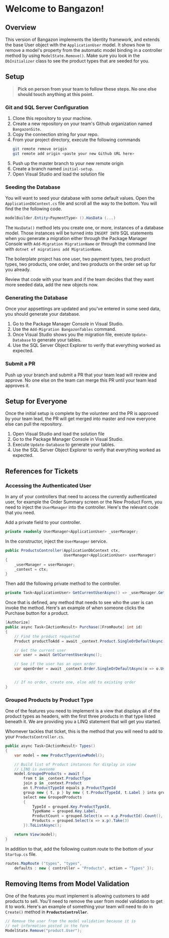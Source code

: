 # Welcome to Bangazon!

## Overview

This version of Bangazon implements the Identity framework, and extends the base User object with the `ApplicationUser` model.
It shows how to remove a model's property from the automatic model binding in a controller method by using `ModelState.Remove()`.
Make sure you look in the `DbInitializer` class to see the product types that are seeded for you.

## Setup

> **Pick on person from your team to follow these steps. No one else should touch anything at this point.**


### Git and SQL Server Configuration

1. Clone this repository to your machine.
1. Create a new repository on your team's Github organization named `BangazonSite`.
1. Copy the connection string for your repo.
1. From your project directory, execute the following commands
    ```sh
    git remote remove origin
    git remote add origin <paste your new Github URL here>
    ```
1. Push up the master branch to your new remote origin
1. Create a branch named `initial-setup`.
1. Open Visual Studio and load the solution file

### Seeding the Database

You will want to seed your database with some default values. Open the `ApplicationDbContext.cs` file and scroll all the way to the bottom. You will find the the following code.

```cs
modelBuilder.Entity<PaymentType> ().HasData (...)
```

The `HasData()` method lets you create one, or more, instances of a database model. Those instances will be turned into `INSERT INTO` SQL statements when you generate a migration either through the Package Manager Console with `Add-Migration MigrationName` or through the command line with `dotnet ef migrations add MigrationName`.

The boilerplate project has one user, two payment types, two product types, two products, one order, and two products on the order set up for you already.

Review that code with your team and if the team decides that they want more seeded data, add the new objects now.

### Generating the Database

Once your appsettings are updated and you've entered in some seed data, you should generate your database.

1. Go to the Package Manager Console in Visual Studio.
1. Use the `Add-Migration BangazonTables` command.
1. Once Visual Studio shows you the migration file, execute `Update-Database` to generate your tables.
1. Use the SQL Server Object Explorer to verify that everything worked as expected.

### Submit a PR

Push up your branch and submit a PR that your team lead will review and approve. No one else on the team can merge this PR until your team lead approves it.

## Setup for Everyone

Once the initial setup is complete by the volunteer and the PR is approved by your team lead, the PR will get merged into master and now everyone else can pull the repository.

1. Open Visual Studio and load the solution file
1. Go to the Package Manager Console in Visual Studio.
1. Execute `Update-Database` to generate your tables.
1. Use the SQL Server Object Explorer to verify that everything worked as expected.

## References for Tickets

### Accessing the Authenticated User

In any of your controllers that need to access the currently authenticated user, for example the Order Summary screen or the New Product Form, you need to inject the `UserManager` into the controller. Here's the relevant code that you need.

Add a private field to your controller.

```cs
private readonly UserManager<ApplicationUser> _userManager;
```

In the constructor, inject the `UserManager` service.

```cs
public ProductsController(ApplicationDbContext ctx,
                          UserManager<ApplicationUser> userManager)
{
    _userManager = userManager;
    _context = ctx;
}
```

Then add the following private method to the controller.

```cs
private Task<ApplicationUser> GetCurrentUserAsync() => _userManager.GetUserAsync(HttpContext.User);
```

Once that is defined, any method that needs to see who the user is can invoke the method. Here's an example of when someone clicks the Purchase button for a product.

```cs
[Authorize]
public async Task<IActionResult> Purchase([FromRoute] int id)
{
    // Find the product requested
    Product productToAdd = await _context.Product.SingleOrDefaultAsync(p => p.ProductId == id);

    // Get the current user
    var user = await GetCurrentUserAsync();

    // See if the user has an open order
    var openOrder = await _context.Order.SingleOrDefaultAsync(o => o.User == user && o.PaymentTypeId == null);


    // If no order, create one, else add to existing order
}
```

### Grouped Products by Product Type

One of the features you need to implement is a view that displays all of the product types as headers, with the first three products in that type listed beneath it. We are providing you a LINQ statement that will get you started.

Whomever tackles that ticket, this is the method that you will need to add to your `ProductsController.cs`.

```cs
public async Task<IActionResult> Types()
{
    var model = new ProductTypesViewModel();

    // Build list of Product instances for display in view
    // LINQ is awesome
    model.GroupedProducts = await (
        from t in _context.ProductType
        join p in _context.Product
        on t.ProductTypeId equals p.ProductTypeId
        group new { t, p } by new { t.ProductTypeId, t.Label } into grouped
        select new GroupedProducts
        {
            TypeId = grouped.Key.ProductTypeId,
            TypeName = grouped.Key.Label,
            ProductCount = grouped.Select(x => x.p.ProductId).Count(),
            Products = grouped.Select(x => x.p).Take(3)
        }).ToListAsync();

    return View(model);
}
```

In addition to that, add the following custom route to the bottom of your `Startup.cs` file.

```cs
routes.MapRoute ("types", "types",
    defaults : new { controller = "Products", action = "Types" });
```

## Removing Items from Model Validation

One of the features you must implement is allowing customers to add products to sell. You'll need to remove the user from model validation to get it to work. Here's an example of something your team will need to do in `Create()` method in **`ProductsController`**.

```cs
// Remove the user from the model validation because it is
// not information posted in the form
ModelState.Remove("product.User");
```

